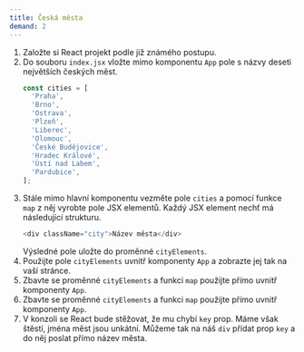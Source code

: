 ```yaml
---
title: Česká města
demand: 2
---
```


1. Založte si React projekt podle již známého postupu.
1. Do souboru `index.jsx` vložte mimo komponentu `App` pole s názvy deseti největších českých měst.
    ```js
    const cities = [
      'Praha',
      'Brno',
      'Ostrava',
      'Plzeň',
      'Liberec',
      'Olomouc',
      'České Budějovice',
      'Hradec Králové',
      'Ústí nad Labem',
      'Pardubice',
    ];
    ```
1. Stále mimo hlavní komponentu vezměte pole `cities` a pomocí funkce `map` z něj vyrobte pole JSX elementů. Každý JSX element nechť má následující strukturu.
    ```js
    <div className="city">Název města</div>
    ```
    Výsledné pole uložte do proměnné `cityElements`.
1. Použijte pole `cityElements` uvnitř komponenty `App` a zobrazte jej tak na vaší stránce.
1. Zbavte se proměnné `cityElements` a funkci `map` použijte přímo uvnitř komponenty `App`.
1. Zbavte se proměnné `cityElements` a funkci `map` použijte přímo uvnitř komponenty `App`.
1. V konzoli se React bude stěžovat, že mu chybí `key` prop. Máme však štěstí, jména měst jsou unkátní. Můžeme tak na náš `div` přídat prop `key` a do něj poslat přímo název města. 